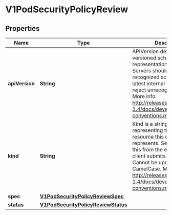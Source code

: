 
# V1PodSecurityPolicyReview

## Properties
Name | Type | Description | Notes
------------ | ------------- | ------------- | -------------
**apiVersion** | **String** | APIVersion defines the versioned schema of this representation of an object. Servers should convert recognized schemas to the latest internal value, and may reject unrecognized values. More info: http://releases.k8s.io/release-1.4/docs/devel/api-conventions.md#resources |  [optional]
**kind** | **String** | Kind is a string value representing the REST resource this object represents. Servers may infer this from the endpoint the client submits requests to. Cannot be updated. In CamelCase. More info: http://releases.k8s.io/release-1.4/docs/devel/api-conventions.md#types-kinds |  [optional]
**spec** | [**V1PodSecurityPolicyReviewSpec**](V1PodSecurityPolicyReviewSpec.md) |  | 
**status** | [**V1PodSecurityPolicyReviewStatus**](V1PodSecurityPolicyReviewStatus.md) |  |  [optional]



